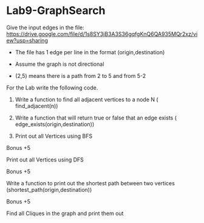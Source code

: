 # Lab9-GraphSearch
Give the input edges in the file:
https://drive.google.com/file/d/1s8SY3jB3A3S36gqfgKnQ6QA935MQr2xz/view?usp=sharing

- The file has 1 edge per line in the format (origin,destination)

- Assume the graph is not directional

- (2,5) means there is a path from 2 to 5 and from 5-2

For the Lab write the following code.

1) Write a function to find all adjacent vertices to a node N ( find_adjacent(n))

2) Write a function that will return true or false that an edge exists ( edge_exists(origin,destination))

3) Print out all Vertices using BFS

Bonus +5

Print out all Vertices using DFS

Bonus +5 

Write a function to print out the shortest path between two vertices (shortest_path(origin,destination))

Bonus +5

Find all Cliques in the graph and print them out
